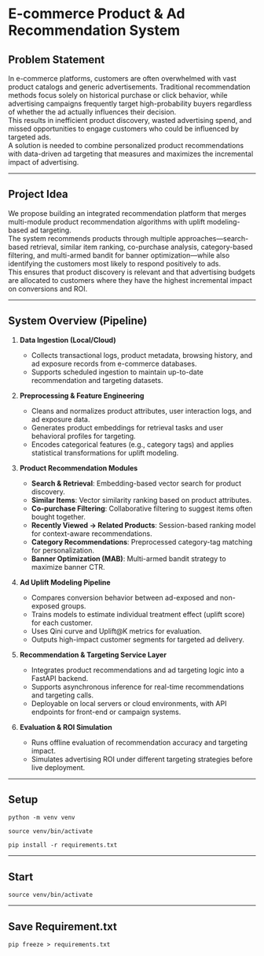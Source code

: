 # E-commerce Product & Ad Recommendation System

## Problem Statement

In e-commerce platforms, customers are often overwhelmed with vast product catalogs and generic advertisements. Traditional recommendation methods focus solely on historical purchase or click behavior, while advertising campaigns frequently target high-probability buyers regardless of whether the ad actually influences their decision.  
This results in inefficient product discovery, wasted advertising spend, and missed opportunities to engage customers who could be influenced by targeted ads.  
A solution is needed to combine personalized product recommendations with data-driven ad targeting that measures and maximizes the incremental impact of advertising.

---

## Project Idea

We propose building an integrated recommendation platform that merges multi-module product recommendation algorithms with uplift modeling-based ad targeting.  
The system recommends products through multiple approaches—search-based retrieval, similar item ranking, co-purchase analysis, category-based filtering, and multi-armed bandit for banner optimization—while also identifying the customers most likely to respond positively to ads.  
This ensures that product discovery is relevant and that advertising budgets are allocated to customers where they have the highest incremental impact on conversions and ROI.

---

## System Overview (Pipeline)

1. **Data Ingestion (Local/Cloud)**

    - Collects transactional logs, product metadata, browsing history, and ad exposure records from e-commerce databases.
    - Supports scheduled ingestion to maintain up-to-date recommendation and targeting datasets.

2. **Preprocessing & Feature Engineering**

    - Cleans and normalizes product attributes, user interaction logs, and ad exposure data.
    - Generates product embeddings for retrieval tasks and user behavioral profiles for targeting.
    - Encodes categorical features (e.g., category tags) and applies statistical transformations for uplift modeling.

3. **Product Recommendation Modules**

    - **Search & Retrieval**: Embedding-based vector search for product discovery.
    - **Similar Items**: Vector similarity ranking based on product attributes.
    - **Co-purchase Filtering**: Collaborative filtering to suggest items often bought together.
    - **Recently Viewed → Related Products**: Session-based ranking model for context-aware recommendations.
    - **Category Recommendations**: Preprocessed category-tag matching for personalization.
    - **Banner Optimization (MAB)**: Multi-armed bandit strategy to maximize banner CTR.

4. **Ad Uplift Modeling Pipeline**

    - Compares conversion behavior between ad-exposed and non-exposed groups.
    - Trains models to estimate individual treatment effect (uplift score) for each customer.
    - Uses Qini curve and Uplift@K metrics for evaluation.
    - Outputs high-impact customer segments for targeted ad delivery.

5. **Recommendation & Targeting Service Layer**

    - Integrates product recommendations and ad targeting logic into a FastAPI backend.
    - Supports asynchronous inference for real-time recommendations and targeting calls.
    - Deployable on local servers or cloud environments, with API endpoints for front-end or campaign systems.

6. **Evaluation & ROI Simulation**
    - Runs offline evaluation of recommendation accuracy and targeting impact.
    - Simulates advertising ROI under different targeting strategies before live deployment.

---

## Setup

```
python -m venv venv
```

```
source venv/bin/activate
```

```
pip install -r requirements.txt
```

---

## Start

```
source venv/bin/activate
```

---

## Save Requirement.txt

```
pip freeze > requirements.txt
```
